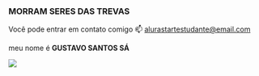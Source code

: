 ### MORRAM SERES DAS TREVAS
Você pode entrar em contato comigo 📫
alurastartestudante@email.com

meu nome é **GUSTAVO SANTOS SÁ**

![](https://encrypted-tbn0.gstatic.com/images?q=tbn:ANd9GcQXXoxocubLYNV-apw0cL6KPb-npqrDzJ2cag&s)
